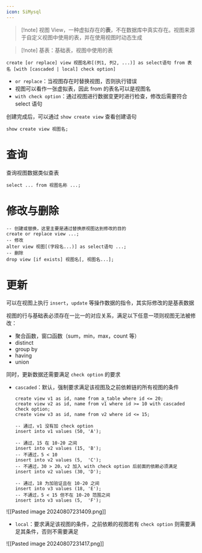 ```yaml
---
icon: SiMysql
---
```

> [!note] 视图
> View，一种虚拟存在的**表**，不在数据库中真实存在。视图来源于自定义视图中使用的表，并在使用视图时动态生成

> [!note] 基表：基础表，视图中使用的表

```mysql
create [or replace] view 视图名称[(列1, 列2, ...)] as select语句 from 表名 [with [cascaded | local] check option]
```

* `or replace`：当视图存在时替换视图，否则执行错误
* 视图可以看作一张虚拟表，因此 from 的表名可以是视图名
* `with check option`：通过视图进行数据变更时进行检查，修改后需要符合 select 语句

创建完成后，可以通过 `show create view` 查看创建语句

```mysql
show create view 视图名;
```
# 查询

查询视图数据类似查表

```mysql
select ... from 视图名称 ...;
```
# 修改与删除

```mysql
-- 创建或替换，这里主要是通过替换原视图达到修改的目的
create or replace view ...;
-- 修改
alter view 视图[(字段名...)] as select语句 ...;
-- 删除
drop view [if exists] 视图名[, 视图名...];
```
# 更新

可以在视图上执行 `insert`，`update` 等操作数据的指令，其实际修改的是基表数据

视图的行与基础表必须存在一比一的对应关系，满足以下任意一项则视图无法被修改：
* 聚合函数，窗口函数（sum，min，max，count 等）
* distinct
* group by
* having
* union

同时，更新数据还需要满足 `check option` 的要求

* `cascaded`：默认，强制要求满足该视图及之前依赖链的所有视图的条件

  ```mysql
  create view v1 as id, name from a_table where id <= 20;
  create view v2 as id, name from v1 where id >= 10 with cascaded check option;
  create view v3 as id, name from v2 where id <= 15;

  -- 通过，v1 没有加 check option
  insert into v1 values (50, 'A');

  -- 通过，15 在 10-20 之间
  insert into v2 values (15, 'B');
  -- 不通过，5 < 10
  insert into v2 values (5,  'C');
  -- 不通过，30 > 20，v2 加入 with check option 后前面的依赖必须满足
  insert into v2 values (30, 'D');

  -- 通过，18 为加验证且在 10-20 之间
  insert into v3 values (18, 'E');
  -- 不通过，5 < 15 但不在 10-20 范围之间
  insert into v3 values (5,  'F');
  ```

![[Pasted image 20240807231409.png]]

* `local`：要求满足该视图的条件，之前依赖的视图若有 `check option` 则需要满足其条件，否则不需要满足

![[Pasted image 20240807231417.png]]

‍
